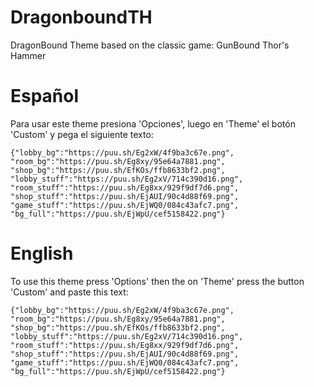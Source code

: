 # DragonboundTH
DragonBound Theme based on the classic game: GunBound Thor's Hammer

# Español
Para usar este theme presiona 'Opciones', luego en 'Theme' el botón 'Custom' y pega el siguiente texto:

```
{"lobby_bg":"https://puu.sh/Eg2xW/4f9ba3c67e.png",
"room_bg":"https://puu.sh/Eg8xy/95e64a7881.png",
"shop_bg":"https://puu.sh/EfKOs/ffb8633bf2.png",
"lobby_stuff":"https://puu.sh/Eg2xV/714c390d16.png",
"room_stuff":"https://puu.sh/Eg8xx/929f9df7d6.png",
"shop_stuff":"https://puu.sh/EjAUI/90c4d88f69.png",
"game_stuff":"https://puu.sh/EjWQ0/084c43afc7.png",
"bg_full":"https://puu.sh/EjWpU/cef5158422.png"}
```

# English
To use this theme press 'Options' then the on 'Theme' press the button 'Custom' and paste this text:

```
{"lobby_bg":"https://puu.sh/Eg2xW/4f9ba3c67e.png",
"room_bg":"https://puu.sh/Eg8xy/95e64a7881.png",
"shop_bg":"https://puu.sh/EfKOs/ffb8633bf2.png",
"lobby_stuff":"https://puu.sh/Eg2xV/714c390d16.png",
"room_stuff":"https://puu.sh/Eg8xx/929f9df7d6.png",
"shop_stuff":"https://puu.sh/EjAUI/90c4d88f69.png",
"game_stuff":"https://puu.sh/EjWQ0/084c43afc7.png",
"bg_full":"https://puu.sh/EjWpU/cef5158422.png"}
```
